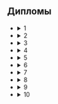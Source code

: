 ## Дипломы

* 
    <details>
  <summary>1</summary>

  ![Описание изображения](https://github.com/vanna-addicted/vanna-addicted-diploma/blob/main/EF%20SET%20Certificate_page-0001.jpg)

* 
    <details>
  <summary>2</summary>

  ![Описание изображения](https://github.com/vanna-addicted/vanna-addicted-diploma/blob/main/DiplomDigitalIP.jpg)

* 
    <details>
  <summary>3</summary>

  ![Описание изображения](https://github.com/vanna-addicted/vanna-addicted-diploma/blob/main/DiplomItVPerevode.jpg)

* 
    <details>
  <summary>4</summary>

  ![Описание изображения](https://github.com/vanna-addicted/vanna-addicted-diploma/blob/main/DiplomResearch.jpg)

* 
    <details>
  <summary>5</summary>

  ![Описание изображения](https://github.com/vanna-addicted/vanna-addicted-diploma/blob/main/RECTIFY_IMG_20250829_110819.jpg)

* 
    <details>
  <summary>6</summary>

  ![Описание изображения](https://github.com/vanna-addicted/vanna-addicted-diploma/blob/main/RECTIFY_IMG_20250829_111155.jpg)

* 
    <details>
  <summary>7</summary>

  ![Описание изображения](https://github.com/vanna-addicted/vanna-addicted-diploma/blob/main/RECTIFY_IMG_20250829_111215.jpg)

* 
    <details>
  <summary>8</summary>

  ![Описание изображения](https://github.com/vanna-addicted/vanna-addicted-diploma/blob/main/RECTIFY_IMG_20250829_111225.jpg)

* 
    <details>
  <summary>9</summary>

  ![Описание изображения](https://github.com/vanna-addicted/vanna-addicted-diploma/blob/main/RECTIFY_IMG_20250829_111800.jpg)

* 
    <details>
  <summary>10</summary>

  ![Описание изображения](https://github.com/vanna-addicted/vanna-addicted-diploma/blob/main/««Яксертификат»»_page-0001.jpg)
